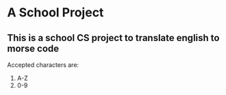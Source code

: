 # A School Project

## This is a school CS project to translate english to morse code

Accepted characters are:
1. A-Z
2. 0-9